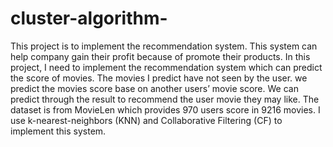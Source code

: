 # cluster-algorithm-
This project is to implement the recommendation system. This system can help
company gain their profit because of promote their products. In this project, I need to
implement the recommendation system which can predict the score of movies. The
movies I predict have not seen by the user. we predict the movies score base on
another users’ movie score. We can predict through the result to recommend the user
movie they may like. The dataset is from MovieLen which provides 970 users score
in 9216 movies. I use k-nearest-neighbors (KNN) and Collaborative Filtering (CF) to
implement this system.
